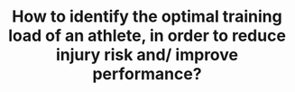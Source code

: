---
id: question-020
title: How to identify the optimal training load of an athlete, in order to
  reduce injury risk and/ improve performance?
theme: sports medicine
theme-sub-category: injury and rehabilitation
application: injury risk mitigation and modelling
task-solver-1: analyse injury and rehabilitation patterns
data-question-type: predictive
categorical-ordinal: categorical_ordinal
continuous-count: continuous_count
time-series-longitudinal: time-series_longitudinal
data-method-1: Bayesian methods
data-method-2: classification
data-method-3: state space model
data-expertise-required-1: Bayesian statistics
data-expertise-required-2: state space model
data-expertise-required-3: classification
expert-1: Paul Wu
reference: https://pubmed.ncbi.nlm.nih.gov/28601588/
---
